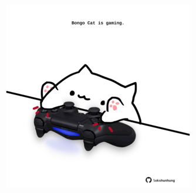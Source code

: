 <!-- built at 28/08/2022, 17:03:20 UTC -->
<p align="center">
  <img width="500" height="500" src="./ReadmeImage.svg">
</p>
